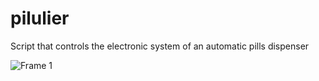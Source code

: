 # pilulier
Script that controls the electronic system of an automatic pills dispenser

![Frame 1](https://user-images.githubusercontent.com/117582978/216813309-9a4e8da5-24b4-4e25-bae2-f5908929478a.png)
